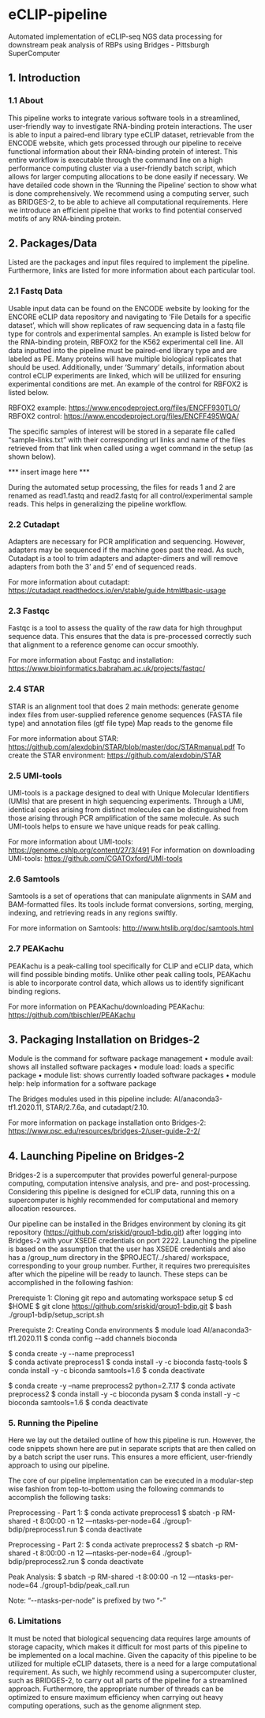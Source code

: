 # eCLIP-pipeline
Automated implementation of eCLIP-seq NGS data processing for downstream peak analysis of RBPs using Bridges - Pittsburgh SuperComputer

## 1. Introduction
### 1.1 About
This pipeline works to integrate various software tools in a streamlined, user-friendly way to investigate RNA-binding protein interactions. The user is able to input a paired-end library type eCLIP dataset, retrievable from the ENCODE website, which gets processed through our pipeline to receive functional information about their RNA-binding protein of interest. This entire workflow is executable through the command line on a high performance computing cluster via a user-friendly batch script, which allows for larger computing allocations to be done easily if necessary. We have detailed code shown in the ‘Running the Pipeline’ section to show what is done comprehensively. We recommend using a computing server, such as BRIDGES-2, to be able to achieve all computational requirements. Here we introduce an efficient pipeline that works to find potential conserved motifs of any RNA-binding protein.


## 2. Packages/Data
Listed are the packages and input files required to implement the pipeline. Furthermore, links are listed for more information about each particular tool.


### 2.1 Fastq Data
Usable input data can be found on the ENCODE  website by looking for the ENCORE eCLIP data repository and navigating to ‘File Details for a specific dataset’, which will show replicates of raw sequencing data in a fastq file type for controls and experimental samples. An example is listed below for the RNA-binding protein, RBFOX2 for the K562 experimental cell line. All data inputted into the pipeline must be paired-end library type and are labeled as PE. Many proteins will have multiple biological replicates that should be used. Additionally, under ‘Summary’ details, information about control eCLIP experiments are linked, which will be utilized for ensuring experimental conditions are met. An example of the control for RBFOX2 is listed below.   

RBFOX2 example: https://www.encodeproject.org/files/ENCFF930TLO/
RBFOX2 control: https://www.encodeproject.org/files/ENCFF495WQA/

The specific samples of interest will be stored in a separate file called “sample-links.txt” with their corresponding url links and name of the files retrieved from that link when called using a wget command in the setup (as shown below).

*** insert image here ***

During the automated setup processing, the files for reads 1 and 2 are renamed as read1.fastq and read2.fastq for all control/experimental sample reads. This helps in generalizing the pipeline workflow.


### 2.2 Cutadapt
Adapters are necessary for PCR amplification and sequencing. However, adapters may be sequenced  if the machine goes past the read. As such, Cutadapt is a tool to trim adapters and adapter-dimers and will remove adapters from both the 3’ and 5’ end of sequenced reads. 

For more information about cutadapt:
https://cutadapt.readthedocs.io/en/stable/guide.html#basic-usage


### 2.3 Fastqc
Fastqc is a tool to assess the quality of the raw data for high throughput sequence data. This ensures that the data is pre-processed correctly such that alignment to a reference genome can occur smoothly.

For more information about Fastqc and installation:
https://www.bioinformatics.babraham.ac.uk/projects/fastqc/

### 2.4 STAR
STAR is an alignment tool that does 2 main methods:
generate genome index files from user-supplied reference genome sequences (FASTA file type) and annotation files (gtf file type) 
Map reads to the genome file

For more information about STAR: https://github.com/alexdobin/STAR/blob/master/doc/STARmanual.pdf
To create the STAR environment:
https://github.com/alexdobin/STAR

### 2.5 UMI-tools
UMI-tools is a package designed to deal with Unique Molecular Identifiers (UMIs) that are present in high sequencing experiments. Through a UMI, identical copies arising from distinct molecules can be distinguished from those arising through PCR amplification of the same molecule. As such UMI-tools helps to ensure we have unique reads for peak calling. 

For more information about UMI-tools:
https://genome.cshlp.org/content/27/3/491
For information on downloading UMI-tools:
https://github.com/CGATOxford/UMI-tools

### 2.6 Samtools
Samtools is a set of operations that can manipulate alignments in SAM and BAM-formatted files. Its tools include format conversions, sorting, merging, indexing, and retrieving reads in any regions swiftly.

For more information on Samtools:
http://www.htslib.org/doc/samtools.html


### 2.7 PEAKachu
PEAKachu is a peak-calling tool specifically for CLIP and eCLIP data, which will find possible binding motifs. Unlike other peak calling tools, PEAKachu is able to incorporate control data, which allows us to identify significant binding regions. 

For more information on PEAKachu/downloading PEAKachu:
https://github.com/tbischler/PEAKachu


## 3. Packaging Installation on Bridges-2
Module is the command for software package management
• module avail: shows all installed software packages 
• module load: loads a specific package
• module list: shows currently loaded software packages 
• module help: help information for a software package 

The Bridges modules used in this pipeline include: AI/anaconda3-tf1.2020.11, STAR/2.7.6a, and cutadapt/2.10.

For more information on package installation onto Bridges-2:
https://www.psc.edu/resources/bridges-2/user-guide-2-2/


## 4. Launching Pipeline on Bridges-2
Bridges-2 is a supercomputer that provides powerful general-purpose computing, computation intensive analysis, and pre- and post-processing. Considering this pipeline is designed for eCLIP data, running this on a supercomputer is highly recommended for computational and memory allocation resources. 

Our pipeline can be installed in the Bridges environment by cloning its git repository (https://github.com/sriskid/group1-bdip.git) after logging into Bridges-2 with your XSEDE credentials on port 2222. Launching the pipeline is based on the assumption that the user has XSEDE credentials and also has a /group_num directory in the $PROJECT/../shared/ workspace, corresponding to your group number. Further, it requires two prerequisites after which the pipeline will be ready to launch. These steps can be accomplished in the following fashion:

Prerequiste 1: Cloning git repo and automating workspace setup
$ cd $HOME
$ git clone https://github.com/sriskid/group1-bdip.git
$ bash ./group1-bdip/setup_script.sh <YOUR-GROUP-NUM>

Prerequiste 2: Creating Conda environments
$ module load AI/anaconda3-tf1.2020.11
$ conda config --add channels bioconda

$ conda create -y --name preprocess1   
$ conda activate preprocess1
$ conda install -y -c bioconda fastq-tools
$ conda install -y -c biconda samtools=1.6
$ conda deactivate

$ conda create -y –name preprocess2 python=2.7.17
$ conda activate preprocess2
$ conda install -y -c bioconda pysam
$ conda install -y -c bioconda samtools=1.6
$ conda deactivate
  
### 5. Running the Pipeline
Here we lay out the detailed outline of how this pipeline is run. However, the code snippets shown here are put in separate scripts that are then called on by a batch script the user runs. This ensures a more efficient, user-friendly approach to using our pipeline. 

The core of our pipeline implementation can be executed in a modular-step wise fashion from top-to-bottom using the following commands to accomplish the following tasks:

Preprocessing - Part 1: 
$ conda activate preprocess1
$ sbatch -p RM-shared -t 8:00:00 -n 12 —ntasks-per-node=64 ./group1-bdip/preprocess1.run <YOUR-GROUP-NUM>
$ conda deactivate

Preprocessing - Part 2:
$ conda activate preprocess2
$ sbatch -p RM-shared -t 8:00:00 -n 12 —ntasks-per-node=64 ./group1-bdip/preprocess2.run <YOUR-GROUP-NUM>
$ conda deactivate
  
Peak Analysis: 
$ sbatch -p RM-shared -t 8:00:00 -n 12 —ntasks-per-node=64 ./group1-bdip/peak_call.run <YOUR-GROUP-NUM>

Note: “--ntasks-per-node” is prefixed by two “-”

### 6. Limitations
It must be noted that biological sequencing data requires large amounts of storage capacity, which makes it difficult for most parts of this pipeline to be implemented on a local machine. Given the capacity of this pipeline to be utilized for multiple eCLIP datasets, there is a need for a large computational requirement. As such, we highly recommend using a supercomputer cluster, such as BRIDGES-2, to carry out all parts of the pipeline for a streamlined approach. Furthermore, the appropriate number of threads can be optimized to ensure maximum efficiency when carrying out heavy computing operations, such as the genome alignment step. 


  







